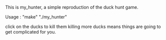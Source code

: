 This is my_hunter, a simple reproduction of the duck hunt game.

Usage : "make"
"./my_hunter"

click on the ducks to kill them
killing more ducks means things are going to get complicated for you.
